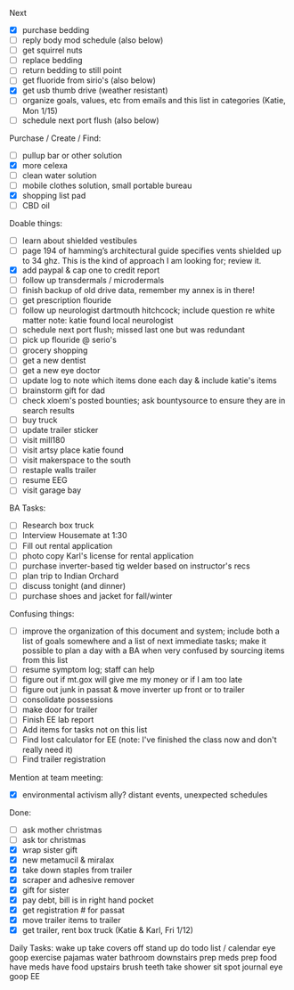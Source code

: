 Next
- [X] purchase bedding
- [ ] reply body mod schedule (also below)
- [ ] get squirrel nuts
- [ ] replace bedding
- [ ] return bedding to still point
- [ ] get fluoride from sirio's (also below)
- [X] get usb thumb drive (weather resistant)
- [ ] organize goals, values, etc from emails and this list in categories (Katie, Mon 1/15)
- [ ] schedule next port flush (also below)

Purchase / Create / Find:
- [ ] pullup bar or other solution
- [X] more celexa
- [ ] clean water solution
- [ ] mobile clothes solution, small portable bureau
- [X] shopping list pad
- [ ] CBD oil

Doable things:
- [ ] learn about shielded vestibules
- [ ] page 194 of hamming’s architectural guide specifies vents shielded up to 34 ghz.  This is the kind of approach I am looking for; review it.
- [X] add paypal & cap one to credit report
- [ ] follow up transdermals / microdermals
- [ ] finish backup of old drive data, remember my annex is in there!
- [ ] get prescription flouride
- [ ] follow up neurologist dartmouth hitchcock; include question re white matter
      note: katie found local neurologist
- [ ] schedule next port flush; missed last one but was redundant
- [ ] pick up flouride @ serio's
- [ ] grocery shopping
- [ ] get a new dentist
- [ ] get a new eye doctor
- [ ] update log to note which items done each day & include katie's items
- [ ] brainstorm gift for dad
- [ ] check xloem's posted bounties; ask bountysource to ensure they are in search results
- [ ] buy truck
- [ ] update trailer sticker
- [ ] visit mill180
- [ ] visit artsy place katie found
- [ ] visit makerspace to the south
- [ ] restaple walls trailer
- [ ] resume EEG
- [ ] visit garage bay

BA Tasks:
- [ ] Research box truck
- [ ] Interview Housemate at 1:30
- [ ] Fill out rental application
- [ ] photo copy Karl's license for rental application
- [ ] purchase inverter-based tig welder based on instructor's recs
- [ ] plan trip to Indian Orchard
- [ ] discuss tonight (and dinner)
- [ ] purchase shoes and jacket for fall/winter 

Confusing things:
- [ ] improve the organization of this document and system; include both a list of goals somewhere and a list of next immediate tasks; make it possible to plan a day with a BA when very confused by sourcing items from this list
- [ ] resume symptom log; staff can help
- [ ] figure out if mt.gox will give me my money or if I am too late
- [ ] figure out junk in passat & move inverter up front or to trailer
- [ ] consolidate possessions
- [ ] make door for trailer
- [ ] Finish EE lab report
- [ ] Add items for tasks not on this list
- [ ] Find lost calculator for EE (note: I've finished the class now and don't really need it)
- [ ] Find trailer registration

Mention at team meeting:
- [X] environmental activism ally?  distant events, unexpected schedules

Done:
- [ ] ask mother christmas
- [ ] ask tor christmas
- [X] wrap sister gift
- [X] new metamucil & miralax
- [X] take down staples from trailer
- [X] scraper and adhesive remover
- [X] gift for sister
- [X] pay debt, bill is in right hand pocket
- [X] get registration # for passat
- [X] move trailer items to trailer
- [X] get trailer, rent box truck (Katie & Karl, Fri 1/12)

Daily Tasks:
wake up
take covers off
stand up 
do todo list / calendar
eye goop
exercise
pajamas
water
bathroom
downstairs
prep meds
prep food
have meds
have food
upstairs
brush teeth
take shower
sit spot
journal
eye goop
EE
